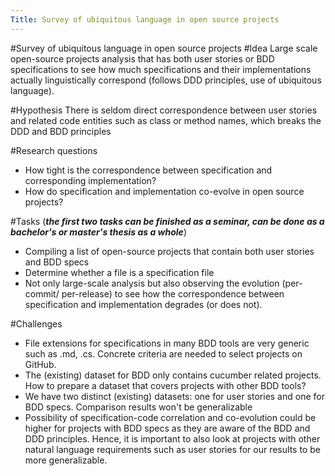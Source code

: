 ```yaml
---
Title: Survey of ubiquitous language in open source projects
---
```

#Survey of ubiquitous language in open source projects
#Idea
Large scale open-source projects analysis that has both user stories or BDD specifications to see how much specifications and their implementations actually linguistically correspond (follows DDD principles, use of ubiquitous language).

#Hypothesis
There is seldom direct correspondence between user stories and related code entities such as class or method names, which breaks the DDD and BDD principles

#Research questions

- How tight is the correspondence between specification and corresponding implementation?
- How do specification and implementation co-evolve in open source projects?

#Tasks 
(***the first two tasks can be finished as a seminar, can be done as a bachelor's or master's thesis as a whole***)

- Compiling a list of open-source projects that contain both user stories and BDD specs
- Determine whether a file is a specification file
- Not only large-scale analysis but also observing the evolution (per-commit/ per-release) to see how the correspondence between specification and implementation degrades (or does not). 

#Challenges

- File extensions for specifications in many BDD tools are very generic such as .md, .cs. Concrete criteria are needed to select projects on GitHub.
- The (existing) dataset for BDD only contains cucumber related projects. How to prepare a dataset that covers projects with other BDD tools? 
- We have two distinct (existing) datasets: one for user stories and one for BDD specs. Comparison results won't be generalizable
- Possibility of specification-code correlation and co-evolution could be higher for projects with BDD specs as they are aware of the BDD and DDD principles. Hence, it is important to also look at projects with other natural language requirements such as user stories for our results to be more generalizable. 
